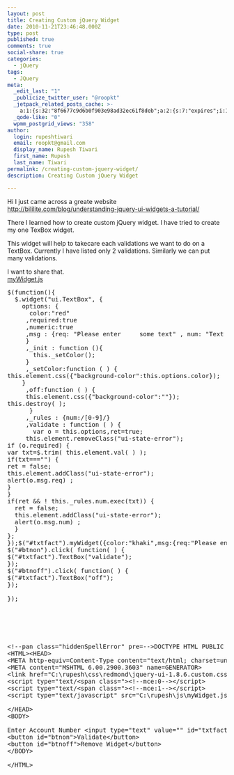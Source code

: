 ```yaml
---
layout: post
title: Creating Custom jQuery Widget
date: 2010-11-21T23:46:48.000Z
type: post
published: true
comments: true
social-share: true
categories:
  - jQuery
tags:
  - JQuery
meta:
  _edit_last: "1"
  _publicize_twitter_user: "@roopkt"
  _jetpack_related_posts_cache: >-
    a:1:{s:32:"8f6677c9d6b0f903e98ad32ec61f8deb";a:2:{s:7:"expires";i:1609226441;s:7:"payload";a:3:{i:0;a:1:{s:2:"id";i:278;}i:1;a:1:{s:2:"id";i:361;}i:2;a:1:{s:2:"id";i:275;}}}}
  _qode-like: "0"
  wpmm_postgrid_views: "358"
author:
  login: rupeshtiwari
  email: roopkt@gmail.com
  display_name: Rupesh Tiwari
  first_name: Rupesh
  last_name: Tiwari
permalink: /creating-custom-jquery-widget/
description: Creating Custom jQuery Widget

---
```


<p>Hi I just came across a greate website <a href="http://bililite.com/blog/understanding-jquery-ui-widgets-a-tutorial/">http://bililite.com/blog/understanding-jquery-ui-widgets-a-tutorial/</a></p>
<p>There I learned how to create custom jQuery widget. I have tried to create my one TexBox widget.</p>
<p>This widget will help to takecare each validations we want to do on a TextBox. Currently I have listed only 2 validations. Similarly we can put many validations.</p>
<p>I want to share that.<br /><span style="text-decoration:underline;">myWidget.js</span></p>
<pre class="EnlighterJSRAW" data-enlighter-language="null">$(function(){<br />  $.widget("ui.TextBox", {<br />    options: {<br />      color:"red"<br />     ,required:true<br />     ,numeric:true<br />     ,msg : {req: "Please enter     some text" , num: "Text should be alphanumeric" }<br />     }<br />     ,_init : function (){<br />       this._setColor();<br />     } <br />     ,_setColor:function ( ) {<br />this.element.css({"background-color":this.options.color});<br />    }<br />     ,off:function ( ) {<br />     this.element.css({"background-color":""}); <br />this.destroy( );<br />      }<br />     ,_rules : {num:/[0-9]/}<br />     ,validate : function ( ) {<br />       var o = this.options,ret=true;<br />     this.element.removeClass("ui-state-error");<br />if (o.required) {<br />var txt=$.trim( this.element.val( ) );<br />if(txt==="") {<br />ret = false;<br />this.element.addClass("ui-state-error");<br />alert(o.msg.req) ;<br />}<br />}<br />if(ret &amp;&amp; ! this._rules.num.exec(txt)) {<br />  ret = false;<br />  this.element.addClass("ui-state-error");<br />  alert(o.msg.num) ;<br />  }<br />};<br />});$("#txtfact").myWidget({color:"khaki",msg:{req:"Please enter your name !!!"}});<br />$("#btnon").click( function( ) {<br />$("#txtfact").TextBox("validate");<br />});<br />$("#btnoff").click( function( ) {<br />$("#txtfact").TextBox("off");<br />});<br /><br />});</pre>
<pre class="EnlighterJSRAW" data-enlighter-language="null"><br /><br /><br /><br /><br />&lt;!--pan class="hiddenSpellError" pre=--&gt;DOCTYPE HTML PUBLIC "-//W3C//DTD HTML 4.0 Transitional//EN"&gt;<br />&lt;HTML&gt;&lt;HEAD&gt;<br />&lt;META http-equiv=Content-Type content="text/html; charset=unicode"&gt;<br />&lt;META content="MSHTML 6.00.2900.3603" name=GENERATOR&gt;<br />&lt;link href="C:\rupesh\css\redmond\jquery-ui-1.8.6.custom.css" rel="stylesheet" type="text/css" /&gt;<br />&lt;script type="text/&lt;span class="&gt;&lt;!--mce:0--&gt;&lt;/script&gt;<br />&lt;script type="text/&lt;span class="&gt;&lt;!--mce:1--&gt;&lt;/script&gt;<br />&lt;script type="text/javascript" src="C:\rupesh\js\myWidget.js"&gt;&lt;/script&gt;<br /><br />&lt;/HEAD&gt;<br />&lt;BODY&gt;<br /><br />Enter Account Number &lt;input type="text" value="" id="txtfact" /&gt;<br />&lt;button id="btnon"&gt;Validate&lt;/button&gt;<br />&lt;button id="btnoff"&gt;Remove Widget&lt;/button&gt;<br />&lt;/BODY&gt;<br /><br />&lt;/HTML&gt;</pre>
